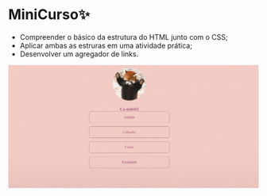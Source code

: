 # MiniCurso✨

- Compreender o básico da estrutura do HTML junto com o CSS;
- Aplicar ambas as estruras em uma atividade prática;
- Desenvolver um agregador de links.
  
![Resultado da Tela](Docs/Tela.png)
